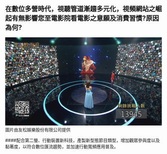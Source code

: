 ## 在數位多營時代，視聽管道漸趨多元化，視頻網站之崛起有無影響您至電影院看電影之意願及消費習慣?原因為何?
![](331.jpg)
圖片由友松娛樂股份有限公司提供

####配合第二螢、行動裝置新科技，產製新型態節目類型，增加觀眾參與度以及黏著度，以符合數位匯流趨勢，並加速行動寬頻應用普及。